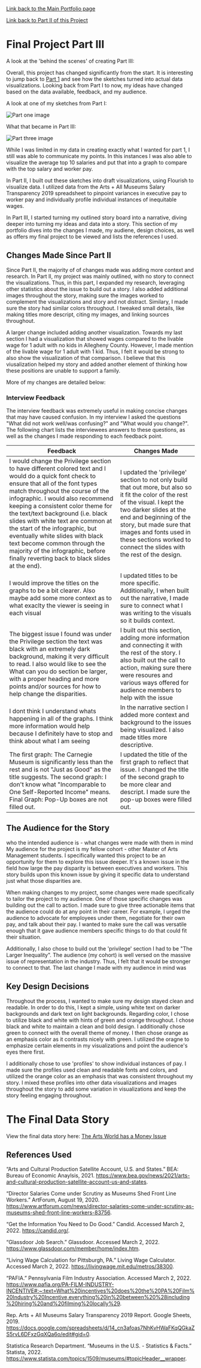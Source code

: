 [Link back to the Main Portfolio page](README.md)

[Link back to Part II of this Project](FinalProjectPart2.md)

# Final Project Part III
A look at the 'behind the scenes' of creating Part III:

Overall, this project has changed significantly from the start. It is interesting to jump back to [Part 1](KatieWinterFinalProject.md) and see how the sketches turned into actual data visualizations. Looking back from Part I to now, my ideas have changed based on the data available, feedback, and my audience. 

A look at one of my sketches from Part I:

![Part one image](/conflict2.png)

What that became in Part III:

![Part three image](/part3.png)

While I was limited in my data in creating exactly what I wanted for part 1, I still was able to communicate my points. In this instances I was also able to visualize the average top 10 salaries and put that into a graph to compare with the top salary and worker pay. 

In Part II, I built out these sketches into draft visualizations, using Flourish to visualize data.  I utilized data from the Arts + All Museums Salary Transparency 2019 spreadsheet to pinpoint variances in executive pay to worker pay and individually profile individual instances of inequitable wages. 

In Part III, I started turning my outlined story board into a narrative, diving deeper into turning my ideas and data into a story. This section of my portfolio dives into the changes I made, my audiene, design choices, as well as offers my final project to be viewed and lists the references I used. 

## Changes Made Since Part II 

Since Part II, the majority of of changes made was adding more context and research. In Part II, my project was mainly outlined, with no story to connect the visualizations. Thus, in this part, I expanded my research, leveraging other statistics about the issue to build out a story. I also added additional images throughout the story, making sure the images worked to complement the visualizations and story and not distract. Similary, I made sure the story had similar colors throughout. I tweaked small details, like making titles more descript, citing my images, and linking sources throughout.

A larger change included adding another visualization. Towards my last section I had a visualization that showed wages compared to the livable wage for 1 adult with no kids in Allegheny County. However, I made mention of the livable wage for 1 adult with 1 kid. Thus, I felt it would be strong to also show the visualization of that comparison. I believe that this viusalization helped my story and added another element of thinking how these positions are unable to support a family. 

More of my changes are detailed below:

### Interview Feedback
The interview feedback was extremely useful in making concise changes that may have caused confusion. In my interview I asked the questions "What did not work well/was confusing?" and "What would you change?". The following chart lists the interviewees answers to these questions, as well as the changes I made responding to each feedback point. 

| Feedback | Changes Made |
| --- | --- |
| I would change the Privilege section to have different colored text and I would do a quick font check to ensure that all of the font types match throughout the course of the infographic. I would also recommend keeping a consistent color theme for the text/text background (i.e. black slides with white text are common at the start of the infographic, but eventually white slides with black text become common through the majority of the infographic, before finally reverting back to black slides at the end). | I updated the 'privilege' section to not only build that out more, but also so it fit the color of the rest of the visual. I kept the two darker slides at the end and beginning of the story, but made sure that images and fonts used in these sections worked to connect the slides with the rest of the design.  |
| I would improve the titles on the graphs to be a bit clearer. Also maybe add some more context as to what exaclty the viewer is seeing in each visual | I updated titles to be more specific. Additionally, I when built out the narrative, I made sure to connect what I was writing to the visuals so it builds context. |
| The biggest issue I found was under the Privilege section the text was black with an extremely dark background, making it very difficult to read. I also would like to see the What can you do section be larger, with a proper heading and more points and/or sources for how to help change the disparities. | I built out this section, adding more information and connecting it with the rest of the story. I also built out the call to action, making sure there were resoures and various ways offered for audience members to help with the issue |
| I dont think I understand whats happening in all of the graphs. I think more information would help because I definitely have to stop and think about what I am seeing | In the narrative section I added more context and background to the issues being visualized. I also made titles more descriptive. |
|The first graph: The Carnegie Museum is significantly less than the rest and is not "Just as Good" as the title suggests. The second graph: I don't know what "Incomparable to One Self-Reported Income" means. Final Graph: Pop-Up boxes are not filled out. | I updated the title of the first graph to reflect that issue. I changed the title of the second graph to be more clear and descript. I made sure the pop-up boxes were filled out.   |

## The Audience for the Story
who the intended audience is - what changes were made with them in mind
My audience for the project is my fellow cohort - other Master of Arts Management students. I specifically wanted this project to be an opportunity for them to explore this issue deeper. It's a known issue in the field how large the pay disparity is between executives and workers. This story builds upon this known issue by giving it specific data to understand just what those disparities are. 

When making changes to my project, some changes were made specifically to tailor the project to my audience. One of those specific changes was building out the call to action. I made sure to give three actionable items that the audience could do at any point in their career. For example, I urged the audience to advocate for employees under them, negotiate for their own pay, and talk about their pay. I wanted to make sure the call was versatile enough that it gave audience members specific things to do that could fit their situation.

Additionally, I also chose to build out the 'privilege' section I had to be "The Larger Inequality". The audience (my cohort) is well versed on the massive issue of representation in the industry. Thus, I felt that it would be stronger to connect to that. 
The last change I made with my audience in mind was 

## Key Design Decisions
Throughout the process, I wanted to make sure my design stayed clean and readable. In order to do this, I kept a simple, using white text on darker backgrounds and dark text on light backgrounds. Regarding color, I chose to utilize black and white with hints of green and orange throughout. I chose black and white to maintain a clean and bold design. I additionally chose green to connect with the overall theme of money. I then chose orange as an emphasis color as it contrasts nicely with green. I utilized the oragne to emphasize certain elements in my visualizations and point the audience's eyes there first. 

I additionally chose to use 'profiles' to show individual instances of pay. I made sure the profiles used clean and readable fonts and colors, and utilized the orange color as an emphasis that was consistent throughout my story. I mixed these profiles into other data visualizations and images throughout the story to add some variation in visualizations and keep the story feeling engaging throughout. 

# The Final Data Story

View the final data story here: [The Arts World has a Money Issue](https://carnegiemellon.shorthandstories.com/the-arts-world-has-a-money-issue/index.html#group-section-RqTdLl3xHP)

## References Used

“Arts and Cultural Production Satellite Account, U.S. and States.” BEA: Bureau of Economic Anaylsis, 2021. https://www.bea.gov/news/2021/arts-and-cultural-production-satellite-account-us-and-states. 

“Director Salaries Come under Scrutiny as Museums Shed Front Line Workers.” ArtForum, August 19, 2020. https://www.artforum.com/news/director-salaries-come-under-scrutiny-as-museums-shed-front-line-workers-83756. 

“Get the Information You Need to Do Good.” Candid. Accessed March 2, 2022. https://candid.org/. 

“Glassdoor Job Search.” Glassdoor. Accessed March 2, 2022. https://www.glassdoor.com/member/home/index.htm.

“Living Wage Calculation for Pittsburgh, PA.” Living Wage Calculator. Accessed March 2, 2022. https://livingwage.mit.edu/metros/38300. 

“PAFIA.” Pennsylvania Film Industry Association. Accessed March 2, 2022. https://www.pafia.org/PA-FILM-INDUSTRY-INCENTIVE#:~:text=What%20incentives%20does%20the%20PA%20Film%20Industry%20Incentive,everything%20in%20between%20%28including%20hiring%20and%20filming%20locally%29. 

Rep. Arts + All Museums Salary Transparency 2019 Report. Google Sheets, 2019. https://docs.google.com/spreadsheets/d/14_cn3afoas7NhKvHWaFKqQGkaZS5rvL6DFxzGqXQa6o/edit#gid=0. 

Statistica Research Department. “Museums in the U.S. - Statistics &amp; Facts.” Statista, 2022. https://www.statista.com/topics/1509/museums/#topicHeader__wrapper. 
